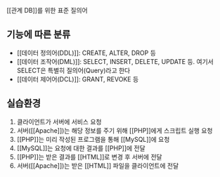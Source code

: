 
[[관계 DB]]를 위한 표준 질의어

## 기능에 따른 분류
+ [[데이터 정의어(DDL)]]: CREATE, ALTER, DROP 등
+ [[데이터 조작어(DML)]]: SELECT, INSERT, DELETE, UPDATE 등. 여기서 SELECT은 특별히 질의어(Query)라고 한다
+ [[데이터 제어어(DCL)]]: GRANT, REVOKE 등

## 실습환경
1) 클라이언트가 서버에 서비스 요청
2) 서버([[Apache]])는 해당 정보를 주기 위해 [[PHP]]에게 스크립트 실행 요청
3) [[PHP]]는 미리 작성된 프로그램을 통해 [[MySQL]]에 요청
4) [[MySQL]]는 요청에 대한 결과를 [[PHP]]에 전달
5) [[PHP]]는 받은 결과를 [[HTML]]로 변경 후 서버에 전달
6) 서버([[Apache]])는 받은 [[HTML]] 파일을 클라이언트에 전달
